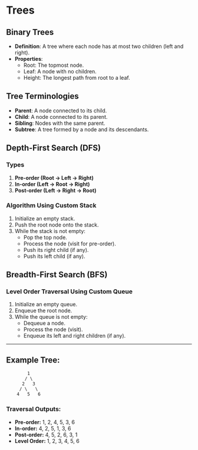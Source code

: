 # Trees

## Binary Trees
- **Definition**: A tree where each node has at most two children (left and right).
- **Properties**:
  - Root: The topmost node.
  - Leaf: A node with no children.
  - Height: The longest path from root to a leaf.

## Tree Terminologies
- **Parent**: A node connected to its child.
- **Child**: A node connected to its parent.
- **Sibling**: Nodes with the same parent.
- **Subtree**: A tree formed by a node and its descendants.

## Depth-First Search (DFS)
### Types
1. **Pre-order (Root → Left → Right)**
2. **In-order (Left → Root → Right)**
3. **Post-order (Left → Right → Root)**

### Algorithm Using Custom Stack
1. Initialize an empty stack.
2. Push the root node onto the stack.
3. While the stack is not empty:
   - Pop the top node.
   - Process the node (visit for pre-order).
   - Push its right child (if any).
   - Push its left child (if any).

## Breadth-First Search (BFS)
### Level Order Traversal Using Custom Queue
1. Initialize an empty queue.
2. Enqueue the root node.
3. While the queue is not empty:
   - Dequeue a node.
   - Process the node (visit).
   - Enqueue its left and right children (if any).

---

## **Example Tree:**
```
        1
       / \
      2   3
     / \   \
    4   5   6
```

### Traversal Outputs:
- **Pre-order:** 1, 2, 4, 5, 3, 6
- **In-order:** 4, 2, 5, 1, 3, 6
- **Post-order:** 4, 5, 2, 6, 3, 1
- **Level Order:** 1, 2, 3, 4, 5, 6